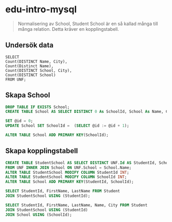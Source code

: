 # edu-intro-mysql

> Normalisering av School, Student School är en så kallad många till många relation. Detta kräver en kopplingstabell.

## Undersök data

```
SELECT 
Count(DISTINCT Name, City), 
Count(Distinct Name), 
Count(DISTINCT School, City), 
Count(DISTINCT School) 
FROM UNF;
```

## Skapa School

```sql
DROP TABLE IF EXISTS School;
CREATE TABLE School AS SELECT DISTINCT 0 As SchoolId, School As Name, City FROM UNF;

SET @id = 0;
UPDATE School SET SchoolId =  (SELECT @id := @id + 1);

ALTER TABLE School ADD PRIMARY KEY(SchoolId);
```

## Skapa kopplingstabell

```sql
CREATE TABLE StudentSchool AS SELECT DISTINCT UNF.Id AS StudentId, School.SchoolId
FROM UNF INNER JOIN School ON UNF.School = School.Name;
ALTER TABLE StudentSchool MODIFY COLUMN StudentId INT;
ALTER TABLE StudentSchool MODIFY COLUMN SchoolId INT;
ALTER TABLE School ADD PRIMARY KEY(StudentId, SchoolId);

SELECT StudentId, FirstName, LastName FROM Student
JOIN StudentSchool USING (StudentId);

SELECT StudentId, FirstName, LastName, Name, City FROM Student
JOIN StudentSchool USING (StudentId) 
JOIN School USING (SchoolId);
```
